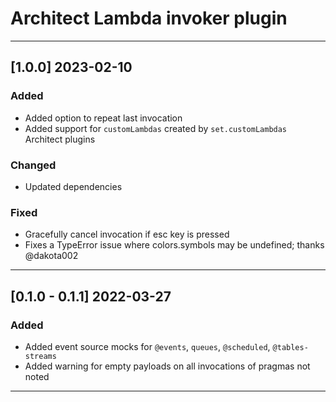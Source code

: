 # Architect Lambda invoker plugin

---

## [1.0.0] 2023-02-10

### Added

- Added option to repeat last invocation
- Added support for `customLambdas` created by `set.customLambdas` Architect plugins


### Changed

- Updated dependencies


### Fixed

- Gracefully cancel invocation if esc key is pressed
- Fixes a TypeError issue where colors.symbols may be undefined; thanks @dakota002

---

## [0.1.0 - 0.1.1] 2022-03-27

### Added

- Added event source mocks for `@events`, `queues`, `@scheduled`, `@tables-streams`
- Added warning for empty payloads on all invocations of pragmas not noted

---
